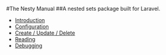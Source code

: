 #The Nesty Manual
##A nested sets package built for Laravel.

* [Introduction](/manuals/nesty/introduction)
* [Configuration](/manuals/nesty/configuration)
* [Create / Update / Delete](/manuals/nesty/cud)
* [Reading](/manuals/nesty/reading)
* [Debugging](/manuals/nesty/debugging)
